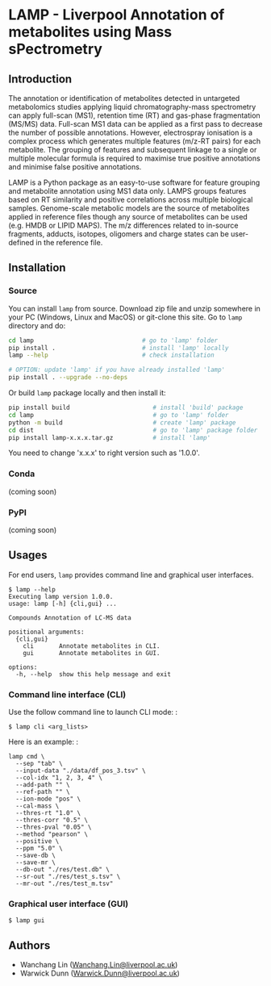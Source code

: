 # LAMP - Liverpool Annotation of metabolites using Mass sPectrometry

## Introduction

The annotation or identification of metabolites detected in untargeted
metabolomics studies applying liquid chromatography-mass spectrometry can
apply full-scan (MS1), retention time (RT) and gas-phase fragmentation
(MS/MS) data. Full-scan MS1 data can be applied as a first pass to decrease
the number of possible annotations. However, electrospray ionisation is a
complex process which generates multiple features (m/z-RT pairs) for each
metabolite. The grouping of features and subsequent linkage to a single or
multiple molecular formula is required to maximise true positive annotations
and minimise false positive annotations.

LAMP is a Python package as an easy-to-use software for feature grouping and
metabolite annotation using MS1 data only. LAMPS groups features based on RT
similarity and positive correlations across multiple biological samples.
Genome-scale metabolic models are the source of metabolites applied in
reference files though any source of metabolites can be used (e.g. HMDB or
LIPID MAPS). The m/z differences related to in-source fragments, adducts,
isotopes, oligomers and charge states can be user-defined in the reference
file.

## Installation

### Source

You can install `lamp` from source. Download zip file and unzip somewhere in
your PC (Windows, Linux and MacOS) or git-clone this site. Go to `lamp`
directory and do:

```bash
cd lamp                              # go to 'lamp' folder
pip install .                        # install 'lamp' locally
lamp --help                          # check installation

# OPTION: update 'lamp' if you have already installed 'lamp'
pip install . --upgrade --no-deps
```

Or build `lamp` package locally and then install it:

```bash
pip install build                       # install 'build' package
cd lamp                                 # go to 'lamp' folder
python -m build                         # create 'lamp' package
cd dist                                 # go to 'lamp' package folder
pip install lamp-x.x.x.tar.gz           # install 'lamp'
```

You need to change 'x.x.x' to right version such as '1.0.0'.

### Conda

(coming soon)

### PyPI

(coming soon)

## Usages

For end users, `lamp` provides command line and graphical user interfaces.

    $ lamp --help
    Executing lamp version 1.0.0.
    usage: lamp [-h] {cli,gui} ...

    Compounds Annotation of LC-MS data

    positional arguments:
      {cli,gui}
        cli       Annotate metabolites in CLI.
        gui       Annotate metabolites in GUI.

    options:
      -h, --help  show this help message and exit

### Command line interface (CLI)

Use the follow command line to launch CLI mode: :

    $ lamp cli <arg_lists>

Here is an example: :

    lamp cmd \
      --sep "tab" \
      --input-data "./data/df_pos_3.tsv" \
      --col-idx "1, 2, 3, 4" \
      --add-path "" \
      --ref-path "" \
      --ion-mode "pos" \
      --cal-mass \
      --thres-rt "1.0" \
      --thres-corr "0.5" \
      --thres-pval "0.05" \
      --method "pearson" \
      --positive \
      --ppm "5.0" \
      --save-db \
      --save-mr \
      --db-out "./res/test.db" \
      --sr-out "./res/test_s.tsv" \
      --mr-out "./res/test_m.tsv"

### Graphical user interface (GUI)

    $ lamp gui

## Authors

-   Wanchang Lin (<Wanchang.Lin@liverpool.ac.uk>)
-   Warwick Dunn (<Warwick.Dunn@liverpool.ac.uk>)
